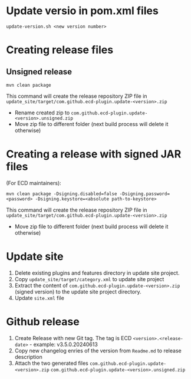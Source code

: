 # Update versio in pom.xml files

    update-version.sh <new version number>

# Creating release files

## Unsigned release

    mvn clean package 

This command will create the release repository ZIP file in `update_site/target/com.github.ecd-plugin.update-<version>.zip`

* Rename created zip to `com.github.ecd-plugin.update-<version>.unsigned.zip`
* Move zip file to different folder (next build process will delete it otherwise)

# Creating a release with signed JAR files

(For ECD maintainers):

    mvn clean package -Dsigning.disabled=false -Dsigning.password=<password> -Dsigning.keystore=<absolute path-to-keystore>

This command will create the release repository ZIP file in `update_site/target/com.github.ecd-plugin.update-<version>.zip`

* Move zip file to different folder (next build process will delete it otherwise)

# Update site

1. Delete existing plugins and features directory in update site project. 
2. Copy `update_site/target/category.xml` to update site project
3. Extract the content of `com.github.ecd-plugin.update-<version>.zip` (signed version) to the update site project directory.
4. Update `site.xml` file

# Github release

1. Create Release with new Git tag. The tag is ECD `<version>.<release-date>` - example: v3.5.0.20240613
2. Copy new changelog enries of the version from `Readme.md` to release description
3. Attach the two generated files `com.github.ecd-plugin.update-<version>.zip` `com.github.ecd-plugin.update-<version>.unsigned.zip`